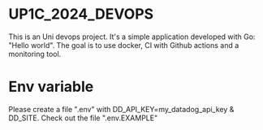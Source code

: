 # UP1C_2024_DEVOPS
This is an Uni devops project. It's a simple application developed with Go: "Hello world".
The goal is to use docker, CI with Github actions and a monitoring tool. 

# Env variable
Please create a file ".env" with DD_API_KEY=my_datadog_api_key & DD_SITE. Check out the file ".env.EXAMPLE"